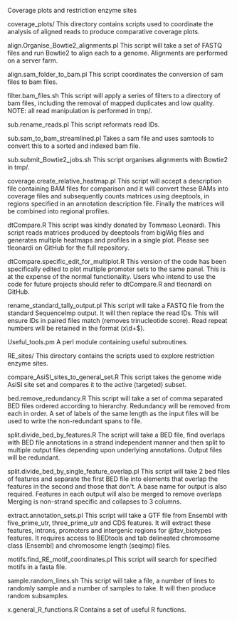 Coverage plots and restriction enzyme sites

coverage_plots/
This directory contains scripts used to coordinate the analysis of aligned
reads to produce comparative coverage plots.

align.Organise_Bowtie2_alignments.pl 
This script will take a set of FASTQ files and run Bowtie2 to align each to a
genome. Alignments are performed on a server farm.

align.sam_folder_to_bam.pl
This script coordinates the conversion of sam files to bam files.

filter.bam_files.sh
This script will apply a series of filters to a directory of bam files,
including the removal of mapped duplicates and low quality.  NOTE: all read
manipulation is performed in tmp/.

sub.rename_reads.pl
This script reformats read IDs.

sub.sam_to_bam_streamlined.pl
Takes a sam file and uses samtools to convert this to a sorted and indexed bam
file.

sub.submit_Bowtie2_jobs.sh
This script organises alignments with Bowtie2 in tmp/.

coverage.create_relative_heatmap.pl
This script will accept a description file containing BAM files for comparison
and it will convert these BAMs into coverage files and subsequently counts
matrices using deeptools, in regions specified in an annotation description
file. Finally the matrices will be combined into regional profiles.

dtCompare.R
This script was kindly donated by Tommaso Leonardi. This script reads matrices
produced by deeptools from bigWig files and generates multiple heatmaps and
profiles in a single plot. Please see tleonardi on GitHub for the full
repository.

dtCompare.specific_edit_for_multiplot.R
This version of the code has been specifically edited to plot multiple promoter
sets to the same panel. This is at the expense of the normal functionality.
Users who intend to use the code for future projects should refer to
dtCompare.R and tleonardi on GitHub.

rename_standard_tally_output.pl
This script will take a FASTQ file from the standard SequenceImp output. It
will then replace the read IDs.  This will ensure IDs in paired files match
(removes trinucleotide score). Read repeat numbers will be retained in the
format (x\d+$).

Useful_tools.pm
A perl module containing useful subroutines.



RE_sites/
This directory contains the scripts used to explore restriction enzyme sites.

compare_AsiSI_sites_to_general_set.R
This script takes the genome wide AsiSI site set and compares it to the
active (targeted) subset.

bed.remove_redundancy.R
This script will take a set of comma separated BED files ordered according to
hierarchy.  Redundancy will be removed from each in order. A set of labels of
the same length as the input files will be used to write the non-redundant
spans to file. 

split.divide_bed_by_features.R
The script will take a BED file, find overlaps with BED file annotations in a
strand independent manner and then split to multiple output files depending
upon underlying annotations. Output files will be redundant.

split.divide_bed_by_single_feature_overlap.pl
This script will take 2 bed files of features and separate the first BED file
into elements that overlap the features in the second and those that don't. A
base name for output is also required. Features in each output will also be
merged to remove overlaps Merging is non-strand specific and collapses to 3
columns.

extract.annotation_sets.pl
This script will take a GTF file from Ensembl with five_prime_utr,
three_prime_utr and CDS features.  It will extract these features, introns,
promoters and intergenic regions for @fav_biotypes features.  It requires
access to BEDtools and tab delineated chromosome class (Ensembl) and chromosome
length (seqimp) files.

motifs.find_RE_motif_coordinates.pl
This script will search for specified motifs in a fasta file.

sample.random_lines.sh
This script will take a file, a number of lines to randomly sample and a
number of samples to take. It will then produce random subsamples.

x.general_R_functions.R
Contains a set of useful R functions.



